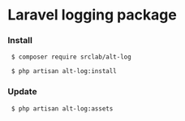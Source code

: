 # Laravel logging package

### Install

```
 $ composer require srclab/alt-log

 $ php artisan alt-log:install
```

### Update

```
 $ php artisan alt-log:assets
```
